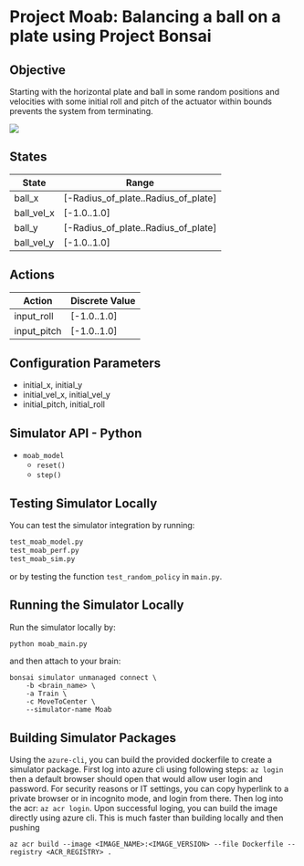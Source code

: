 # Project Moab: Balancing a ball on a plate using Project Bonsai

## Objective

Starting with the horizontal plate and ball in some random positions and velocities with some initial roll and pitch of the actuator within bounds prevents the system from terminating. 

![](https://microsoft.github.io/moab/img/tutorials/1/moab-photo.png)

## States

| State                    | Range         |
| ------------------------ | ------------- |
| ball_x           | [-Radius_of_plate..Radius_of_plate]   |
| ball_vel_x       | [-1.0..1.0]   |
| ball_y           | [-Radius_of_plate..Radius_of_plate]  |
| ball_vel_y       | [-1.0..1.0]   |

## Actions

| Action          | Discrete Value |
| --------------- | -------------- |
| input_roll      | [-1.0..1.0]    |
| input_pitch     | [-1.0..1.0]    |

## Configuration Parameters

- initial_x, initial_y
- initial_vel_x, initial_vel_y
- initial_pitch, initial_roll

## Simulator API - Python

- `moab_model`
    - `reset()`
    - `step()`

## Testing Simulator Locally

You can test the simulator integration by running:

```bash
test_moab_model.py
test_moab_perf.py
test_moab_sim.py
```

or by testing the function `test_random_policy` in `main.py`.

## Running the Simulator Locally

Run the simulator locally by:

```bash
python moab_main.py
```

and then attach to your brain:

```
bonsai simulator unmanaged connect \                          
    -b <brain_name> \
    -a Train \
    -c MoveToCenter \
    --simulator-name Moab
```

## Building Simulator Packages

Using the `azure-cli`, you can build the provided dockerfile to create a simulator package. First log into azure cli using following steps:
`az login` then a default browser should open that would allow user login and password. For security reasons or IT settings, you can copy hyperlink to a private browser or in incognito mode, and login from there.
Then log into the acr: `az acr login`. Upon successful loging, you can build the image directly using azure cli. This is much faster than building locally and then pushing
```
az acr build --image <IMAGE_NAME>:<IMAGE_VERSION> --file Dockerfile --registry <ACR_REGISTRY> .
```
